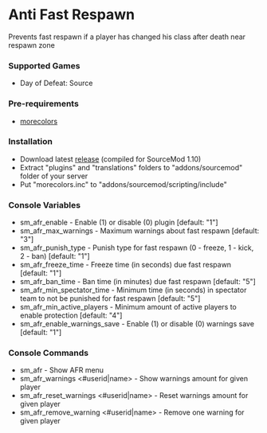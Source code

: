 # Anti Fast Respawn

Prevents fast respawn if a player has changed his class after death near respawn zone

### Supported Games

* Day of Defeat: Source

### Pre-requirements

* [morecolors](https://forums.alliedmods.net/showthread.php?t=185016)

### Installation

* Download latest [release](https://github.com/Dron-elektron/anti-fast-respawn/releases) (compiled for SourceMod 1.10)
* Extract "plugins" and "translations" folders to "addons/sourcemod" folder of your server
* Put "morecolors.inc" to "addons/sourcemod/scripting/include"

### Console Variables

* sm_afr_enable - Enable (1) or disable (0) plugin [default: "1"]
* sm_afr_max_warnings - Maximum warnings about fast respawn [default: "3"]
* sm_afr_punish_type - Punish type for fast respawn (0 - freeze, 1 - kick, 2 - ban) [default: "1"]
* sm_afr_freeze_time - Freeze time (in seconds) due fast respawn [default: "1"]
* sm_afr_ban_time - Ban time (in minutes) due fast respawn [default: "5"]
* sm_afr_min_spectator_time - Minimum time (in seconds) in spectator team to not be punished for fast respawn [default: "5"]
* sm_afr_min_active_players - Minimum amount of active players to enable protection [default: "4"]
* sm_afr_enable_warnings_save - Enable (1) or disable (0) warnings save [default: "1"]

### Console Commands

* sm_afr - Show AFR menu
* sm_afr_warnings <#userid|name> - Show warnings amount for given player
* sm_afr_reset_warnings <#userid|name> - Reset warnings amount for given player
* sm_afr_remove_warning <#userid|name> - Remove one warning for given player
